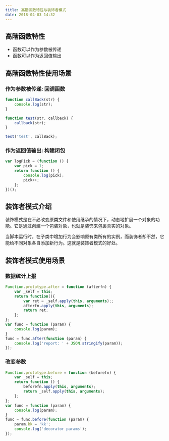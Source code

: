 ```yaml
---
title: 高階函数特性与装饰者模式
date: 2018-04-03 14:32
---
```


## 高階函数特性

- 函数可以作为参数被传递
- 函数可以作为返回值输出
<!-- more -->

## 高階函数特性使用场景

### 作为参数被传递: 回调函数

```javascript
function callBack(str) {
    console.log(str);
}

function test(str, callback) {
    callback(str);
}

test('test', callBack);
```

### 作为返回值输出: 构建闭包

```javascript
var logPick = (function () {
    var pick = 1;
    return function () {
        console.log(pick);
        pick++;
    };
})();
```

## 装饰者模式介绍

装饰模式是在不必改变原类文件和使用继承的情况下，动态地扩展一个对象的功能。它是通过创建一个包装对象，也就是装饰来包裹真实的对象。

当脚本运行时，在子类中增加行为会影响原有类所有的实例，而装饰者却不然，它能给不同对象各自添加新行为。这就是装饰者模式的好处。

## 装饰者模式使用场景

### 数据统计上报

```javascript
Function.prototype.after = function (afterfn) {
    var _self = this;
    return function(){
        var ret = _self.apply(this, arguments);;
        afterfn.apply(this, arguments);
        return ret;
    };
};
var func = function (param) {
    console.log(param);
}
func = func.after(function (param) {
    console.log('report: ' + JSON.stringify(param));
});
```

### 改变参数

```javascript
Function.prototype.before = function (beforefn) {
    var _self = this;
    return function () {
        beforefn.apply(this, arguments);
        return _self.apply(this, arguments);
    };
};
var func = function (param) {
    console.log(param);
}
func = func.before(function (param) {
    param.kk = 'kk';
    console.log('decorator params');
});
```